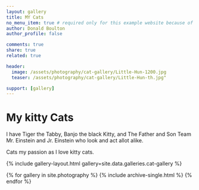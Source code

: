 ```yaml
---
layout: gallery
title: MY Cats
no_menu_item: true # required only for this example website because of menu construction
author: Donald Boulton
author_profile: false

comments: true
share: true
related: true

header:
  image: /assets/photography/cat-gallery/Little-Hun-1200.jpg
  teaser: /assets/photography/cat-gallery/Little-Hun-th.jpg"

support: [gallery]
---
```

# My kitty Cats

I have Tiger the Tabby, Banjo the black Kitty, and The Father and Son Team Mr. Einstein and Jr. Einstein who look and act allot alike.

Cats my passion as I love kitty cats.

{% include gallery-layout.html gallery=site.data.galleries.cat-gallery %}

{% for gallery in site.photography %}
  {% include archive-single.html %}
{% endfor %}